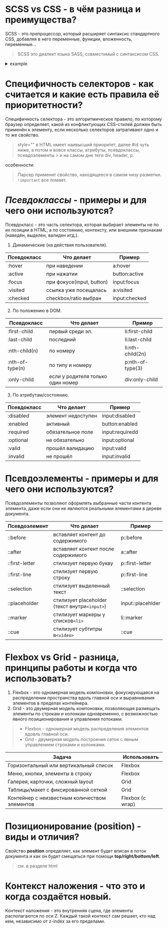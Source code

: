 # SCSS vs CSS - в чём разница и преимущества?

SCSS - это препроцессор, который расширяет синтаксис стандартного CSS, добавляя в него переменные, функции, вложенность, переменные...

> SCSS это диалект языка SASS, совместимый с синтаксисом CSS.

<details>
<summary>example</summary>

1. Переменные:

```scss
  $primary-color: #3498db;

  .button {
    background-color: $primary-color;
  }
```

2. Условия:

```scss
  $theme: dark;

  body {
    @if $theme == dark {
      background: black;
      color: white;
    } @else {
      background: white;
      color: black
    }
  }
```

3. Вложенность:

```scss
  .section {
    &__list {}
  }
```

</details>

# Специфичность селекторов - как считается и какие есть правила её приоритетности?

Специфичность селектора - это алгоритмическое правило, по которому браузер определяет, какой из конфликтующих CSS-стилей должен быть применён к элементу, если несколько селекторов затрагивают одно и то же свойство.

> style="" в HTML имеет наивысший приоритет, далее #id чуть ниже, а потом и вовсе классы, атрибуты, псевдоклассы, псевдоэлементы > и на самом дне теги div, header, p.

особенности:

> Парсер применит свойство, находящееся в самом низу разметки. `!important` все ломает.

# *Псевдоклассы* - примеры и для чего они используются?

Псевдокласс - это часть селектора, которая выбирает элементы не по их позиции в HTML, а по состоянию, контексту, или внешним признакам (наведён, выделен, валиден итд.).

1. Динамические (на действия пользователя).


| Псевдокласс | Что делает                      | Пример  |
| ------------------------ | ------------------------------------------ | --------------- |
| :hover                 | при наведении                | a:hover       |
| :active                | при нажатии                    | button:active |
| :focus                 | при фокусе(input, button)       | input:focus   |
| :visited               | ссылка уже посещалась | a:visited     |
| :checked               | checkbox/ratio выбран              | input:checked |

2. По положению в DOM.


| Псевдокласс | Что делает                                           | Пример     |
| ------------------------ | --------------------------------------------------------------- | ------------------ |
| :first-child           | первый среди эл.                                 | li:first-child   |
| :last-child            | последний                                            | li:last-child    |
| :nth-child(n)          | по номеру                                             | li:nth-child(2n) |
| :nth-of-type(n)        | по типу и номеру                                 | p:nth-of-type(3) |
| :only-child            | если у родителя только один номер | div:only-child   |

3. По атрибутам/состоянию.


| Псевдокласс | Что делает                 | Пример    |
| ------------------------ | ------------------------------------- | ----------------- |
| :disabled              | элемент недоступен | input:disabled  |
| :enabled               | активный                    | button:enabled  |
| :required              | обязательное поле   | input:requiredd |
| :optional              | не обязательно         | input:optional  |
| :valid                 | прошёл валидацию     | input:valid     |
| :invalid               | не прошёл                   | input:invalid   |

# Псевдоэлементы - примеры и для чего они используются?

Псевдоэлементы позволяют оформлять выбранные части контента элемента, даже если они не являются реальными элементами в дереве документа.


| Псевдоэлемент | Что делает                                                 | Пример      |
| ---------------------------- | --------------------------------------------------------------------- | ------------------- |
| ::before                   | вставляет контент до содержимого       | p::before         |
| ::after                    | вставляет контент после содержимого | a::after          |
| ::first-letter             | стилизует первую букву                          | p::first-letter   |
| ::first-line               | стилизует первую строку                        | p::first-line     |
| ::selection                | стилизует выделенный текст                  | ::selection       |
| ::placeholder              | стилизует placeholder (текст внутри`<input>`)   | input::placehlder |
| ::marker                   | стилизует маркеры у списков`<li>`           | li::marker        |
| ::cue                      | стилизует субтитры в`<video>`                     | ::cue             |

# Flexbox vs Grid - разница, принципы работы и когда что использовать?

1. Flexbox - это одномерная модель компоновки, фокусирующаяся на распределении пространства вдоль главной оси и выравнивания элементов в пределах контейнера.
2. Grid - это двумерная модель компоновки, позволяющая размещать элементы по строкам и колонкам одновременно, с возможностью явного позиционирования и управления потоками.

> - Flexbox -  одномерная модель распределения элементов вдовль главной оси.
> - Grid - двумерная модель построения сеток с явным управлением строками и колонками.


| Задача                                                                           | Использовать |
| ---------------------------------------------------------------------------------------- | -------------------------- |
| Горизонтальный или вертикальный список              | Flexbox                  |
| Меню, кнопки, элементы в строку                               | Flexbox                  |
| Галерея, карточки, сложный layout                                | Grid                     |
| Таблицы/макет с фиксированной сеткой                   | Grid                     |
| Контейнер с неизвестным количеством элементов | Flexbox (с wrap)        |

# Позиционирование (position) - виды и отличия?

Свойство **position** определяет, как элемент будет вписан в поток документа и как он будет смещаться при помощи **top/right/bottom/left**.

> см. в разделе html

# Контекст наложения - что это и когда создаётся новый.

Контекст наложения - это внутренняя сцена, где элементы располагаются по оси Z. Каждый такой контекст сам решает, кто над кем, независимо от z-index за его пределами.